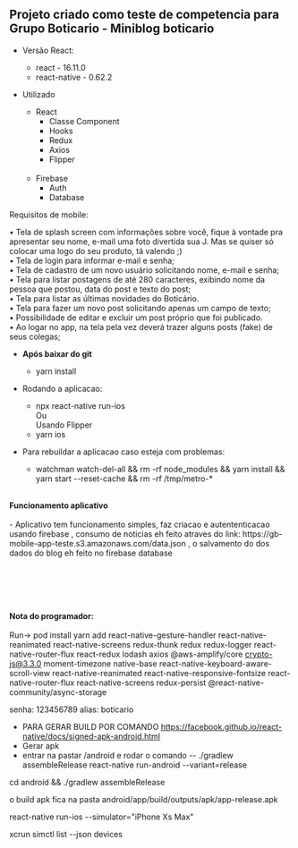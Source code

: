 ## Projeto criado como teste de competencia para Grupo Boticario - Miniblog boticario

- Versão React: </br>

  - react - 16.11.0 </br>
  - react-native - 0.62.2 </br>

- Utilizado </br>

  - React </br>
    - Classe Component </br>
    - Hooks </br>
    - Redux </br>
    - Axios </br>
    - Flipper </br></br>
  - Firebase </br>
    - Auth  </br>
    - Database </br>
  

<p>Requisitos de mobile:</p> 

•	Tela de splash screen com informações sobre você, fique à vontade pra apresentar seu nome, e-mail uma foto divertida sua J. Mas se quiser só colocar uma logo do seu produto, tá valendo ;) </br>
•	Tela de login para informar e-mail e senha;</br>
•	Tela de cadastro de um novo usuário solicitando nome, e-mail e senha;</br>
•	Tela para listar postagens de até 280 caracteres, exibindo nome da pessoa que postou, data do post e texto do post;</br>
•	Tela para listar as últimas novidades do Boticário. </br>
•	Tela para fazer um novo post solicitando apenas um campo de texto;</br>
•	Possibilidade de editar e excluir um post próprio que foi publicado.</br>
•	Ao logar no app, na tela pela vez deverá trazer alguns posts (fake) de seus colegas;</br>


* <b>Após baixar do git </B> </Br>
  - yarn install </br>
* Rodando a aplicacao:</br>
   
  - npx react-native run-ios </br> 
  Ou </br>
  Usando Flipper</br>
  - yarn ios

* Para rebuildar a aplicacao caso esteja com problemas: </br>
  - watchman watch-del-all && rm -rf node_modules && yarn install && yarn start --reset-cache && rm -rf /tmp/metro-\* </br>

</br>
<b> Funcionamento aplicativo</b></br></br>
  - Aplicativo tem funcionamento simples, faz criacao e autententicacao usando firebase , consumo de noticias eh feito atraves do link:  https://gb-mobile-app-teste.s3.amazonaws.com/data.json , o salvamento do dos dados do blog eh feito no firebase database

</br></br>
</br></br>


<b>Nota do programador:</b> </br></br>
Run-> pod install
yarn add react-native-gesture-handler react-native-reanimated react-native-screens redux-thunk redux redux-logger react-native-router-flux react-redux lodash axios @aws-amplify/core crypto-js@3.3.0 moment-timezone native-base react-native-keyboard-aware-scroll-view react-native-reanimated react-native-responsive-fontsize react-native-router-flux react-native-screens redux-persist
@react-native-community/async-storage

senha: 123456789
alias: boticario

- PARA GERAR BUILD POR COMANDO 
https://facebook.github.io/react-native/docs/signed-apk-android.html
- Gerar apk 
- entrar na pastar 
  /android e rodar o comando 
  --    ./gradlew assembleRelease
react-native run-android --variant=release

cd android && ./gradlew assembleRelease

  o build apk fica na pasta 
  android/app/build/outputs/apk/app-release.apk

  react-native run-ios --simulator="iPhone Xs Max"

  xcrun simctl list --json devices
  
